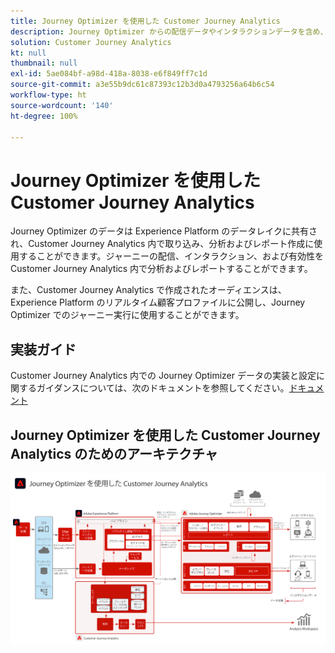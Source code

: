 ```yaml
---
title: Journey Optimizer を使用した Customer Journey Analytics
description: Journey Optimizer からの配信データやインタラクションデータを含め、Customer Journey Analytics で、カスタマージャーニー全体のデータや顧客行動を統合し、分析します。
solution: Customer Journey Analytics
kt: null
thumbnail: null
exl-id: 5ae084bf-a98d-418a-8038-e6f849ff7c1d
source-git-commit: a3e55b9dc61c87393c12b3d0a4793256a64b6c54
workflow-type: ht
source-wordcount: '140'
ht-degree: 100%

---
```


# Journey Optimizer を使用した Customer Journey Analytics

Journey Optimizer のデータは Experience Platform のデータレイクに共有され、Customer Journey Analytics 内で取り込み、分析およびレポート作成に使用することができます。ジャーニーの配信、インタラクション、および有効性を Customer Journey Analytics 内で分析およびレポートすることができます。

また、Customer Journey Analytics で作成されたオーディエンスは、Experience Platform のリアルタイム顧客プロファイルに公開し、Journey Optimizer でのジャーニー実行に使用することができます。

## 実装ガイド

Customer Journey Analytics 内での Journey Optimizer データの実装と設定に関するガイダンスについては、次のドキュメントを参照してください。[ドキュメント](https://experienceleague.adobe.com/docs/journey-optimizer/using/reporting/reports/sharing-overview.html?lang=ja)

## Journey Optimizer を使用した Customer Journey Analytics のためのアーキテクチャ

![アーキテクチャ図](assets/CJA_AJO.svg)
